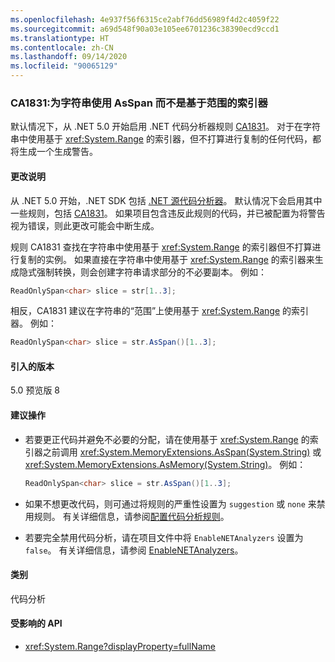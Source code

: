 ```yaml
---
ms.openlocfilehash: 4e937f56f6315ce2abf76dd56989f4d2c4059f22
ms.sourcegitcommit: a69d548f90a03e105ee6701236c38390ecd9ccd1
ms.translationtype: HT
ms.contentlocale: zh-CN
ms.lasthandoff: 09/14/2020
ms.locfileid: "90065129"
---
```

### <a name="ca1831-use-asspan-instead-of-range-based-indexers-for-string"></a>CA1831:为字符串使用 AsSpan 而不是基于范围的索引器

默认情况下，从 .NET 5.0 开始启用 .NET 代码分析器规则 [CA1831](/visualstudio/code-quality/ca1831)。 对于在字符串中使用基于 <xref:System.Range> 的索引器，但不打算进行复制的任何代码，都将生成一个生成警告。

#### <a name="change-description"></a>更改说明

从 .NET 5.0 开始，.NET SDK 包括 [.NET 源代码分析器](../../../../docs/fundamentals/productivity/code-analysis.md)。 默认情况下会启用其中一些规则，包括 [CA1831](/visualstudio/code-quality/ca1831)。 如果项目包含违反此规则的代码，并已被配置为将警告视为错误，则此更改可能会中断生成。

规则 CA1831 查找在字符串中使用基于 <xref:System.Range> 的索引器但不打算进行复制的实例。 如果直接在字符串中使用基于 <xref:System.Range> 的索引器来生成隐式强制转换，则会创建字符串请求部分的不必要副本。 例如：

```csharp
ReadOnlySpan<char> slice = str[1..3];
```

相反，CA1831 建议在字符串的“范围”上使用基于 <xref:System.Range> 的索引器。 例如：

```csharp
ReadOnlySpan<char> slice = str.AsSpan()[1..3];
```

#### <a name="version-introduced"></a>引入的版本

5.0 预览版 8

#### <a name="recommended-action"></a>建议操作

- 若要更正代码并避免不必要的分配，请在使用基于 <xref:System.Range> 的索引器之前调用 <xref:System.MemoryExtensions.AsSpan(System.String)> 或 <xref:System.MemoryExtensions.AsMemory(System.String)>。 例如：

  ```csharp
  ReadOnlySpan<char> slice = str.AsSpan()[1..3];
  ```

- 如果不想更改代码，则可通过将规则的严重性设置为 `suggestion` 或 `none` 来禁用规则。 有关详细信息，请参阅[配置代码分析规则](../../../../docs/fundamentals/productivity/configure-code-analysis-rules.md)。

- 若要完全禁用代码分析，请在项目文件中将 `EnableNETAnalyzers` 设置为 `false`。 有关详细信息，请参阅 [EnableNETAnalyzers](../../../../docs/core/project-sdk/msbuild-props.md#enablenetanalyzers)。

#### <a name="category"></a>类别

代码分析

#### <a name="affected-apis"></a>受影响的 API

- <xref:System.Range?displayProperty=fullName>

<!--

#### Affected APIs

- `T:System.Range`

-->
